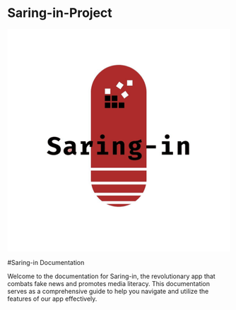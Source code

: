 # Saring-in-Project

<p align="center">
  <img src="Logo/logosaring-in.jpg" alt="Saring in Logo">
</p>

#Saring-in Documentation

Welcome to the documentation for Saring-in, the revolutionary app that combats fake news and promotes media literacy. This documentation serves as a comprehensive guide to help you navigate and utilize the features of our app effectively.

